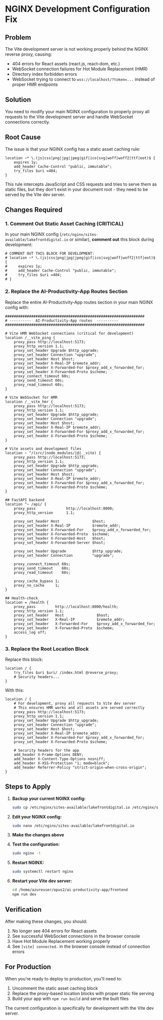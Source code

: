 # NGINX Development Configuration Fix

## Problem
The Vite development server is not working properly behind the NGINX reverse proxy, causing:
- 404 errors for React assets (react.js, react-dom, etc.)
- WebSocket connection failures for Hot Module Replacement (HMR)
- Directory index forbidden errors
- WebSocket trying to connect to `wss://localhost/?token=...` instead of proper HMR endpoints

## Solution
You need to modify your main NGINX configuration to properly proxy all requests to the Vite development server and handle WebSocket connections correctly.

## Root Cause
The issue is that your NGINX config has a static asset caching rule:
```nginx
location ~* \.(js|css|png|jpg|jpeg|gif|ico|svg|woff|woff2|ttf|eot)$ {
    expires 1y;
    add_header Cache-Control "public, immutable";
    try_files $uri =404;
}
```
This rule intercepts JavaScript and CSS requests and tries to serve them as static files, but they don't exist in your document root - they need to be served by the Vite dev server.

## Changes Required

### 1. Comment Out Static Asset Caching (CRITICAL)

In your main NGINX config (`/etc/nginx/sites-available/lakefrontdigital.io` or similar), **comment out** this block during development:

```nginx
# COMMENT OUT THIS BLOCK FOR DEVELOPMENT:
# location ~* \.(js|css|png|jpg|jpeg|gif|ico|svg|woff|woff2|ttf|eot)$ {
#     expires 1y;
#     add_header Cache-Control "public, immutable";
#     try_files $uri =404;
# }
```

### 2. Replace the AI-Productivity-App Routes Section

Replace the entire AI-Productivity-App routes section in your main NGINX config with:

```nginx
################################################################
# ----------  AI-Productivity-App routes  ----------
################################################################

# Vite HMR WebSocket connections (critical for development)
location /__vite_ping {
    proxy_pass http://localhost:5173;
    proxy_http_version 1.1;
    proxy_set_header Upgrade $http_upgrade;
    proxy_set_header Connection "upgrade";
    proxy_set_header Host $host;
    proxy_set_header X-Real-IP $remote_addr;
    proxy_set_header X-Forwarded-For $proxy_add_x_forwarded_for;
    proxy_set_header X-Forwarded-Proto $scheme;
    proxy_connect_timeout 60s;
    proxy_send_timeout 60s;
    proxy_read_timeout 60s;
}

# Vite WebSocket for HMR
location /__vite_hmr {
    proxy_pass http://localhost:5173;
    proxy_http_version 1.1;
    proxy_set_header Upgrade $http_upgrade;
    proxy_set_header Connection "upgrade";
    proxy_set_header Host $host;
    proxy_set_header X-Real-IP $remote_addr;
    proxy_set_header X-Forwarded-For $proxy_add_x_forwarded_for;
    proxy_set_header X-Forwarded-Proto $scheme;
}

# Vite assets and development files
location ~ ^/(src/|node_modules/|@|__vite) {
    proxy_pass http://localhost:5173;
    proxy_http_version 1.1;
    proxy_set_header Upgrade $http_upgrade;
    proxy_set_header Connection "upgrade";
    proxy_set_header Host $host;
    proxy_set_header X-Real-IP $remote_addr;
    proxy_set_header X-Forwarded-For $proxy_add_x_forwarded_for;
    proxy_set_header X-Forwarded-Proto $scheme;
}

## FastAPI backend
location ^~ /api/ {
    proxy_pass              http://localhost:8000;
    proxy_http_version      1.1;

    proxy_set_header Host               $host;
    proxy_set_header X-Real-IP          $remote_addr;
    proxy_set_header X-Forwarded-For    $proxy_add_x_forwarded_for;
    proxy_set_header X-Forwarded-Proto  $scheme;
    proxy_set_header X-Forwarded-Host   $host;
    proxy_set_header X-Forwarded-Server $host;

    proxy_set_header Upgrade            $http_upgrade;
    proxy_set_header Connection         "upgrade";

    proxy_connect_timeout 60s;
    proxy_send_timeout    60s;
    proxy_read_timeout    60s;

    proxy_cache_bypass 1;
    proxy_no_cache     1;
}

## Health-check
location = /health {
    proxy_pass         http://localhost:8000/health;
    proxy_http_version 1.1;
    proxy_set_header   Host               $host;
    proxy_set_header   X-Real-IP          $remote_addr;
    proxy_set_header   X-Forwarded-For    $proxy_add_x_forwarded_for;
    proxy_set_header   X-Forwarded-Proto  $scheme;
    access_log off;
}
```

### 3. Replace the Root Location Block

Replace this block:
```nginx
location / {
    try_files $uri $uri/ /index.html @reverse_proxy;
    # Security headers...
}
```

With this:
```nginx
location / {
    # For development, proxy all requests to Vite dev server
    # This ensures HMR works and all assets are served correctly
    proxy_pass http://localhost:5173;
    proxy_http_version 1.1;
    proxy_set_header Upgrade $http_upgrade;
    proxy_set_header Connection "upgrade";
    proxy_set_header Host $host;
    proxy_set_header X-Real-IP $remote_addr;
    proxy_set_header X-Forwarded-For $proxy_add_x_forwarded_for;
    proxy_set_header X-Forwarded-Proto $scheme;

    # Security headers for the app
    add_header X-Frame-Options DENY;
    add_header X-Content-Type-Options nosniff;
    add_header X-XSS-Protection "1; mode=block";
    add_header Referrer-Policy "strict-origin-when-cross-origin";
}
```

## Steps to Apply

1. **Backup your current NGINX config:**
   ```bash
   sudo cp /etc/nginx/sites-available/lakefrontdigital.io /etc/nginx/sites-available/lakefrontdigital.io.backup
   ```

2. **Edit your NGINX config:**
   ```bash
   sudo nano /etc/nginx/sites-available/lakefrontdigital.io
   ```

3. **Make the changes above**

4. **Test the configuration:**
   ```bash
   sudo nginx -t
   ```

5. **Restart NGINX:**
   ```bash
   sudo systemctl restart nginx
   ```

6. **Restart your Vite dev server:**
   ```bash
   cd /home/azureuser/opus2/ai-productivity-app/frontend
   npm run dev
   ```

## Verification

After making these changes, you should:
1. No longer see 404 errors for React assets
2. See successful WebSocket connections in the browser console
3. Have Hot Module Replacement working properly
4. See `[vite] connected.` in the browser console instead of connection errors

## For Production

When you're ready to deploy to production, you'll need to:
1. Uncomment the static asset caching block
2. Replace the proxy-based location blocks with proper static file serving
3. Build your app with `npm run build` and serve the built files

The current configuration is specifically for development with the Vite dev server.
